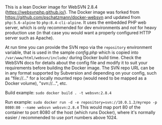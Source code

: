 This is a lean Docker image for WebSVN 2.8.4 (https://websvnphp.github.io/). The Docker image was forked from https://github.com/pschatzmann/docker-websvn and updated from `php:5.6-alpine` to `php:8.4-cli-alpine`.
It uses the embedded PHP web server, which is only recommended for dev environments and *not* for heavy production use (in that case you would want a properly configured HTTP server such as Apache).

At run time you can provide the SVN repo via the `repository` environment variable, that is used in the sample *config.php* which is copied into `/var/www/html/websvn/include/` during Docker build time. Check the WebSVN docs for details about the config file and modify it to suit your requirements before building the Docker image.
The SVN repo URL can be in any format supported by Subversion and depending on your config, such as "file://..." for a locally mounted repo (would need to be mapped as a Docker volume), "svn://...", etc.

Build example: `sudo docker build . -t websvn:2.8.4`

Run example: `sudo docker run -d -e repository=svn://10.0.1.2/myrepo -p 8080:80 --name websvn websvn:2.8.4`
This would map port 80 of the container to port 8080 of the host (which runs Docker), where it's normally easier / recommended to use port numbers above 1024.